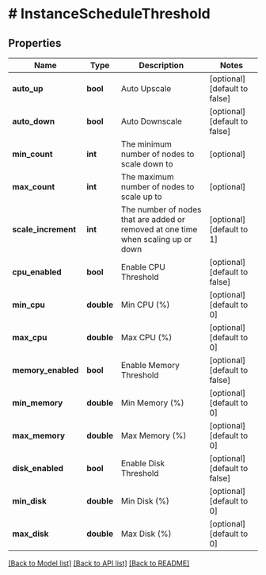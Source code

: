 # # InstanceScheduleThreshold

## Properties

Name | Type | Description | Notes
------------ | ------------- | ------------- | -------------
**auto_up** | **bool** | Auto Upscale | [optional] [default to false]
**auto_down** | **bool** | Auto Downscale | [optional] [default to false]
**min_count** | **int** | The minimum number of nodes to scale down to | [optional]
**max_count** | **int** | The maximum number of nodes to scale up to | [optional]
**scale_increment** | **int** | The number of nodes that are added or removed at one time when scaling up or down | [optional] [default to 1]
**cpu_enabled** | **bool** | Enable CPU Threshold | [optional] [default to false]
**min_cpu** | **double** | Min CPU (%) | [optional] [default to 0]
**max_cpu** | **double** | Max CPU (%) | [optional] [default to 0]
**memory_enabled** | **bool** | Enable Memory Threshold | [optional] [default to false]
**min_memory** | **double** | Min Memory (%) | [optional] [default to 0]
**max_memory** | **double** | Max Memory (%) | [optional] [default to 0]
**disk_enabled** | **bool** | Enable Disk Threshold | [optional] [default to false]
**min_disk** | **double** | Min Disk (%) | [optional] [default to 0]
**max_disk** | **double** | Max Disk (%) | [optional] [default to 0]

[[Back to Model list]](../../README.md#models) [[Back to API list]](../../README.md#endpoints) [[Back to README]](../../README.md)
